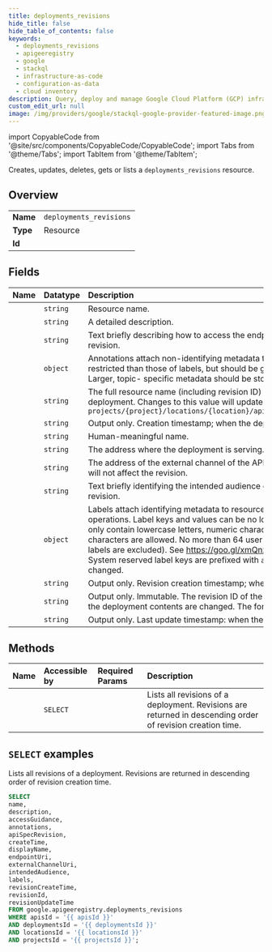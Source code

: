 ```yaml
---
title: deployments_revisions
hide_title: false
hide_table_of_contents: false
keywords:
  - deployments_revisions
  - apigeeregistry
  - google
  - stackql
  - infrastructure-as-code
  - configuration-as-data
  - cloud inventory
description: Query, deploy and manage Google Cloud Platform (GCP) infrastructure and resources using SQL
custom_edit_url: null
image: /img/providers/google/stackql-google-provider-featured-image.png
---
```


import CopyableCode from '@site/src/components/CopyableCode/CopyableCode';
import Tabs from '@theme/Tabs';
import TabItem from '@theme/TabItem';

Creates, updates, deletes, gets or lists a <code>deployments_revisions</code> resource.

## Overview
<table><tbody>
<tr><td><b>Name</b></td><td><code>deployments_revisions</code></td></tr>
<tr><td><b>Type</b></td><td>Resource</td></tr>
<tr><td><b>Id</b></td><td><CopyableCode code="google.apigeeregistry.deployments_revisions" /></td></tr>
</tbody></table>

## Fields
| Name | Datatype | Description |
|:-----|:---------|:------------|
| <CopyableCode code="name" /> | `string` | Resource name. |
| <CopyableCode code="description" /> | `string` | A detailed description. |
| <CopyableCode code="accessGuidance" /> | `string` | Text briefly describing how to access the endpoint. Changes to this value will not affect the revision. |
| <CopyableCode code="annotations" /> | `object` | Annotations attach non-identifying metadata to resources. Annotation keys and values are less restricted than those of labels, but should be generally used for small values of broad interest. Larger, topic- specific metadata should be stored in Artifacts. |
| <CopyableCode code="apiSpecRevision" /> | `string` | The full resource name (including revision ID) of the spec of the API being served by the deployment. Changes to this value will update the revision. Format: `projects/{project}/locations/{location}/apis/{api}/versions/{version}/specs/{spec@revision}` |
| <CopyableCode code="createTime" /> | `string` | Output only. Creation timestamp; when the deployment resource was created. |
| <CopyableCode code="displayName" /> | `string` | Human-meaningful name. |
| <CopyableCode code="endpointUri" /> | `string` | The address where the deployment is serving. Changes to this value will update the revision. |
| <CopyableCode code="externalChannelUri" /> | `string` | The address of the external channel of the API (e.g., the Developer Portal). Changes to this value will not affect the revision. |
| <CopyableCode code="intendedAudience" /> | `string` | Text briefly identifying the intended audience of the API. Changes to this value will not affect the revision. |
| <CopyableCode code="labels" /> | `object` | Labels attach identifying metadata to resources. Identifying metadata can be used to filter list operations. Label keys and values can be no longer than 64 characters (Unicode codepoints), can only contain lowercase letters, numeric characters, underscores and dashes. International characters are allowed. No more than 64 user labels can be associated with one resource (System labels are excluded). See https://goo.gl/xmQnxf for more information and examples of labels. System reserved label keys are prefixed with `apigeeregistry.googleapis.com/` and cannot be changed. |
| <CopyableCode code="revisionCreateTime" /> | `string` | Output only. Revision creation timestamp; when the represented revision was created. |
| <CopyableCode code="revisionId" /> | `string` | Output only. Immutable. The revision ID of the deployment. A new revision is committed whenever the deployment contents are changed. The format is an 8-character hexadecimal string. |
| <CopyableCode code="revisionUpdateTime" /> | `string` | Output only. Last update timestamp: when the represented revision was last modified. |

## Methods
| Name | Accessible by | Required Params | Description |
|:-----|:--------------|:----------------|:------------|
| <CopyableCode code="projects_locations_apis_deployments_list_revisions" /> | `SELECT` | <CopyableCode code="apisId, deploymentsId, locationsId, projectsId" /> | Lists all revisions of a deployment. Revisions are returned in descending order of revision creation time. |

## `SELECT` examples

Lists all revisions of a deployment. Revisions are returned in descending order of revision creation time.

```sql
SELECT
name,
description,
accessGuidance,
annotations,
apiSpecRevision,
createTime,
displayName,
endpointUri,
externalChannelUri,
intendedAudience,
labels,
revisionCreateTime,
revisionId,
revisionUpdateTime
FROM google.apigeeregistry.deployments_revisions
WHERE apisId = '{{ apisId }}'
AND deploymentsId = '{{ deploymentsId }}'
AND locationsId = '{{ locationsId }}'
AND projectsId = '{{ projectsId }}';
```
